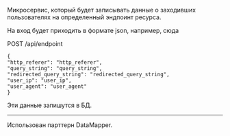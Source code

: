 Микросервис, который будет записывать данные о заходивших пользователях на определенный эндпоинт ресурса.

На вход будет приходить в формате json, например, сюда

POST /api/endpoint

    {
    "http_referer": "http_referer",
    "query_string": "query_string",
    "redirected_query_string": "redirected_query_string",
    "user_ip": "user_ip",
    "user_agent": "user_agent"
    }

Эти данные запишутся в БД.

___

Использован парттерн DataMapper.
